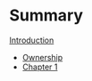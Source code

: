 # Summary

[Introduction](./introduction.md)

- [Ownership](./ownership.md)
- [Chapter 1](./chapter_1.md)
